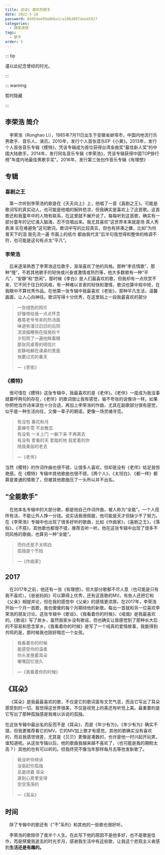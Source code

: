 ```yaml
---
title: 谈谈| 喜欢的歌手
date: 2022-5-18
password: 8dd54ee89a8bba1ca1863897dea45827
categories:
  - 随笔感想
tags:
  - 歌手
order: 5
---
```


::: tip 

谨以此纪念曾经的时光。

:::

::: warning

暂时隐藏

:::

<div v-if="0">

## 李荣浩 简介

&emsp;李荣浩（Ronghao Li），1985年7月11日出生于安徽省蚌埠市，中国内地流行乐男歌手、音乐人、演员。2010年，发行个人首张音乐EP《小黄》。2013年，发行个人首张音乐专辑《模特》，凭该专辑成为首位获得台湾金曲奖“最佳新人奖”的中国大陆歌手。2014年，发行同名音乐专辑《李荣浩》，凭该专辑获得中国TOP排行榜"年度内地最佳男歌手奖"。2016年，发行第三张创作音乐专辑《有理想》



## 专辑

### 喜剧之王

&emsp;第一次听到李荣浩的歌是在《天天向上》上，他唱了一首《喜剧之王》。可能是歌词写的真实动人，也可能是他唱的婉转悲凉，但我确实是喜欢上了这首歌。这首歌还和我童年中的人物有联系，在这里就不展开说了。每每听到这首歌，确实有一部分童年的记忆涌入脑海，忍不住唱出来。我尤其喜欢“这世界本来就是场 真人秀表演 实在难避免”这句歌词，歌词中写的比较真实，但也有拼凑之嫌，比如“为何 普天下的泪 我先流一遍 市面上的纸巾 都由我代言”后半句我觉得和整体的格调不符，也可能是这句有点太“平凡”。

### 李荣浩

&emsp;后来逐渐熟悉了李荣浩这位歌手，渐渐喜欢了他的风格。那种“李氏情歌”，那种“慢”，不若其他歌手的轻快或兴奋或激情或热烈等，他大多数歌有一种“平凡”、“安静”和“悠闲”。那时候《李白》是人们最喜欢的歌，但我却有一点欣赏不来，它不同于往日的风格，有一种难以言表的轻快和激情，歌词也算中规中矩，在我眼中不算优秀作品。在他第一张专辑中我最喜欢《老街》，那种平凡生活，温馨画面，让人心向神往。歌词写得十分优秀，在这里贴上一段我最喜欢的部分

> 一张褪色的照片<br/>好像带给我一点点怀念<br/>巷尾老爷爷卖的热汤面<br/>味道弥漫过旧旧的后院<br/>流浪猫睡熟在摇晃秋千<br/>夕阳照了一遍他眯着眼<br/>那张同桌寄的明信片<br/>安静地躺在课桌的里面<br/>快要过完的春天
>
> —《老街》

### 《模特》

&emsp;很可惜在《模特》这张专辑中，我最喜欢的是《老伴》。《老伴》一度成为我没事就要哼两句的存在，《老伴》的歌词很让我有感觉，毫不夸张的说像诗一样。如果你把他当作诗来读也十分合适，再加上李荣浩的作曲，尤其在副歌部分很有感觉，似乎是一种生活向往，又像一辈子的期诺，更像一场灵魂寻觅。

> 有没有 春花秋月<br/>夏蝉冬雪 不会散去<br/>有没有 一关上门 一躺下来 不再离去<br/>有没有 爱看的天 爱踏的地 我爱着的你<br/>陪我美丽的老去
>
> —《老伴》

当然《模特》的作词作曲也很不错，让很多人喜欢。但却是没有《老伴》给足我惊艳感。在《模特》专辑中其他歌曲也很不错，《两个人》、《太坦白》、《都一样》都算是普通的情歌了，但被其他歌曲压了一头所以并不出名。

## “全能歌手”

&emsp;在他本名专辑中的大部分歌，都是他自己作词作曲，被人称为“全能”。一个人揽所有活，不能让外人挣一分钱。说实话我很佩服，他可能是天才但缺少不了努力。在《李荣浩》专辑中也出现了很多好听的歌曲，比如《作曲家》，《喜剧之王》，《落俗》，《不搭》，其他歌也都很不错，推荐去听一听。他在这张专辑中出现了很多不同风格的歌曲，也算另一种“全能”。

> 而你还是不太明白<br/>孤独是个节拍
>
> —《作曲家》

## 2017

&emsp;在2017年之前，他还有一张《有理想》，但大部分歌都不尽人意（也可能是只有我不喜欢）。《爸爸妈妈》可以算得上优秀，还有这首歌的MV。有些人还把它和《父亲》相提并论，但在我的感觉中《父亲》的感情更浓厚。在2017年，李荣浩开始一个月一首歌，我也傻傻的每个月期待他的新歌。每出一首就和另一位喜欢李荣浩的朋友讨论。这张专辑中《歌谣》、《我看着你的时候》、《戒烟》是我最喜欢的。《歌谣》写了故乡，虽然我家乡没有歌谣，但也确实让我感觉到了那种长大后的不容易和思念家乡。《我看着你的时候》是写了一个纯真的爱情故事，我能得到共鸣的是，那时候我也刚好暗恋一个女孩。

> 我看着你的时候<br/>能感受你的温柔<br/>你头发挽着耳朵<br/>嘟嘴回忆很久<br/>
>
> —《我看着你的时候》

## 《耳朵》

&emsp;《耳朵》是我最最喜欢的歌，不仅是它的歌词富有文艺气息，而且它写出了耳朵感受到的一切。我觉得这世界很美，不仅是视觉上的美还有听觉上美。最重要的是它写出了那种孤独感是我难以诉说的孤独。

在这张专辑中最出名的反而不是《耳朵》，而是《年少有为》。《年少有为》确实不错，但我更推荐看它的MV。它的MV加上歌才有感觉。其他的歌确实没有喜欢的，而且我感觉很差，尤其是《贝贝》更像是凑数的，也许是他一时兴起开玩笑，谁知道呢。从这张专辑以后，他的歌曲我越来越不喜欢了，（也可能是我的期盼太高？）其他的也有可以听的。但我终究不像当年那样每月去等他发新歌了。

> 我没听你倾诉<br/>没驱赶你孤独<br/>总是闭着 耳朵<br/>直到心房里变得<br/>空空荡荡的
>
> —《耳朵》

## 时间

&emsp;除了专辑中的歌还有《“不”系列》和其他的一些歌也很好听。

&emsp;李荣浩的歌陪伴了我半个人生。在此写下他的原因不是他多好，也不是歌是佳作，而是祭奠我逝去的时光岁月，感谢我生活中有这些歌，让我这个悲观主义者感到**生活还是有趣的。**

</div>
